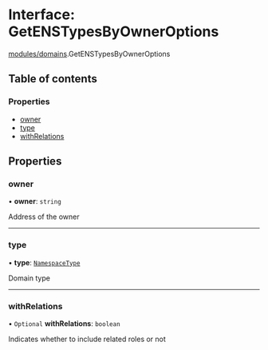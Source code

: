 # Interface: GetENSTypesByOwnerOptions

[modules/domains](../modules/modules_domains.md).GetENSTypesByOwnerOptions

## Table of contents

### Properties

- [owner](modules_domains.GetENSTypesByOwnerOptions.md#owner)
- [type](modules_domains.GetENSTypesByOwnerOptions.md#type)
- [withRelations](modules_domains.GetENSTypesByOwnerOptions.md#withrelations)

## Properties

### owner

• **owner**: `string`

Address of the owner

___

### type

• **type**: [`NamespaceType`](../enums/modules_domains.NamespaceType.md)

Domain type

___

### withRelations

• `Optional` **withRelations**: `boolean`

Indicates whether to include related roles or not
